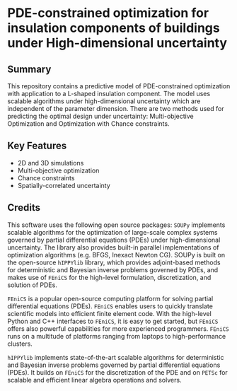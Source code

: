 # PDE-constrained optimization for insulation components of buildings under High-dimensional uncertainty

## Summary
This repository contains a predictive model of PDE-constrained optimization with application to a L-shaped insulation component. The model uses scalable algorithms under high-dimensional uncertainty which are independent of the parameter dimension. There are two methods used for predicting the optimal design under uncertainty: Multi-objective Optimization and Optimization with Chance constraints. 

## Key Features

* 2D and 3D simulations
* Multi-objective optimization
* Chance constraints
* Spatially-correlated uncertainty


## Credits
This software uses the following open source packages:
`SOUPy` implements scalable algorithms for the optimization of large-scale complex systems governed by partial differential equations (PDEs) under high-dimensional uncertainty. The library also provides built-in parallel implementations of optimization algorithms (e.g. BFGS, Inexact Newton CG). SOUPy is built on the open-source `hIPPYlib` library, which provides adjoint-based methods for deterministic and Bayesian inverse problems governed by PDEs, and makes use of `FEniCS` for the high-level formulation, discretization, and solution of PDEs.

`FEniCS` is a popular open-source computing platform for solving partial differential equations (PDEs). `FEniCS` enables users to quickly translate scientific models into efficient finite element code. With the high-level Python and C++ interfaces to `FEniCS`, it is easy to get started, but `FEniCS` offers also powerful capabilities for more experienced programmers. `FEniCS` runs on a multitude of platforms ranging from laptops to high-performance clusters.

`hIPPYlib` implements state-of-the-art scalable algorithms for
deterministic and Bayesian inverse problems governed by partial differential equations (PDEs).
It builds on `FEniCS` for the discretization of the PDE
and on `PETSc` for scalable and efficient linear
algebra operations and solvers.
